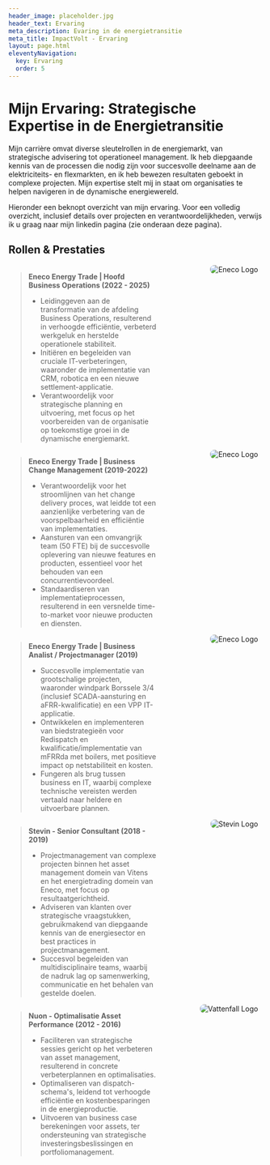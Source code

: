 ```yaml
---
header_image: placeholder.jpg
header_text: Ervaring
meta_description: Evaring in de energietransitie
meta_title: ImpactVolt - Ervaring
layout: page.html
eleventyNavigation:
  key: Ervaring
  order: 5
---
```


# Mijn Ervaring: Strategische Expertise in de Energietransitie

Mijn carrière omvat diverse sleutelrollen in de energiemarkt, van strategische advisering tot operationeel management. Ik heb diepgaande kennis van de processen die nodig zijn voor succesvolle deelname aan de elektriciteits- en flexmarkten, en ik heb bewezen resultaten geboekt in complexe projecten. Mijn expertise stelt mij in staat om organisaties te helpen navigeren in de dynamische energiewereld.

Hieronder een beknopt overzicht van mijn ervaring. Voor een volledig overzicht, inclusief details over projecten en verantwoordelijkheden, verwijs ik u graag naar mijn linkedin pagina (zie onderaan deze pagina).

## Rollen & Prestaties

<div class="impactvolt-flex-container" style="overflow: auto; display: flex; flex-wrap: wrap; align-items: flex-start;">
    <div class="impactvolt-flex-text" style="width: 58%;">
        <blockquote>
            <p style="font-style: normal;"><strong>Eneco Energy Trade | Hoofd Business Operations (2022 - 2025)</strong></p>
            <ul style="font-style: normal;">
                <li>Leidinggeven aan de transformatie van de afdeling Business Operations, resulterend in verhoogde efficiëntie, verbeterd werkgeluk en herstelde operationele stabiliteit.</li>
                <li>Initiëren en begeleiden van cruciale IT-verbeteringen, waaronder de implementatie van CRM, robotica en een nieuwe settlement-applicatie.</li>
                <li>Verantwoordelijk voor strategische planning en uitvoering, met focus op het voorbereiden van de organisatie op toekomstige groei in de dynamische energiemarkt.</li>
            </ul>
        </blockquote>
    </div>
    <div class="impactvolt-flex-image" style="width: 40%; text-align: right;">
        <img src="\images\logos\eneco.png" alt="Eneco Logo" style="max-width: 100%; height: auto; border-radius: 8px;">
    </div>
</div>

<div class="impactvolt-flex-container" style="overflow: auto; display: flex; flex-wrap: wrap; align-items: flex-start;">
    <div class="impactvolt-flex-text" style="width: 58%;">
        <blockquote>
            <p style="font-style: normal;"><strong>Eneco Energy Trade | Business Change Management (2019-2022)</strong></p>
            <ul style="font-style: normal;">
                <li>Verantwoordelijk voor het stroomlijnen van het change delivery proces, wat leidde tot een aanzienlijke verbetering van de voorspelbaarheid en efficiëntie van implementaties.</li>
                <li>Aansturen van een omvangrijk team (50 FTE) bij de succesvolle oplevering van nieuwe features en producten, essentieel voor het behouden van een concurrentievoordeel.</li>
                <li>Standaardiseren van implementatieprocessen, resulterend in een versnelde time-to-market voor nieuwe producten en diensten.</li>
            </ul>
        </blockquote>
    </div>
    <div class="impactvolt-flex-image" style="width: 40%; text-align: right;">
        <img src="\images\logos\eneco.png" alt="Eneco Logo" style="max-width: 100%; height: auto; border-radius: 8px;">
    </div>
</div>

<div class="impactvolt-flex-container" style="overflow: auto; display: flex; flex-wrap: wrap; align-items: flex-start;">
    <div class="impactvolt-flex-text" style="width: 58%;">
        <blockquote>
            <p style="font-style: normal;"><strong>Eneco Energy Trade | Business Analist / Projectmanager (2019)</strong></p>
            <ul style="font-style: normal;">
                <li>Succesvolle implementatie van grootschalige projecten, waaronder windpark Borssele 3/4 (inclusief SCADA-aansturing en aFRR-kwalificatie) en een VPP IT-applicatie.</li>
                <li>Ontwikkelen en implementeren van biedstrategieën voor Redispatch en kwalificatie/implementatie van mFRRda met boilers, met positieve impact op netstabiliteit en kosten.</li>
                <li>Fungeren als brug tussen business en IT, waarbij complexe technische vereisten werden vertaald naar heldere en uitvoerbare plannen.</li>
            </ul>
        </blockquote>
    </div>
    <div class="impactvolt-flex-image" style="width: 40%; text-align: right;">
        <img src="\images\logos\eneco.png" alt="Eneco Logo" style="max-width: 100%; height: auto; border-radius: 8px;">
    </div>
</div>

<div class="impactvolt-flex-container" style="overflow: auto; display: flex; flex-wrap: wrap; align-items: flex-start;">
    <div class="impactvolt-flex-text" style="width: 58%;">
        <blockquote>
            <p style="font-style: normal;"><strong>Stevin - Senior Consultant (2018 - 2019)</strong></p>
            <ul style="font-style: normal;">
                <li>Projectmanagement van complexe projecten binnen het asset management domein van Vitens en het energietrading domein van Eneco, met focus op resultaatgerichtheid.</li>
                <li>Adviseren van klanten over strategische vraagstukken, gebruikmakend van diepgaande kennis van de energiesector en best practices in projectmanagement.</li>
                <li>Succesvol begeleiden van multidisciplinaire teams, waarbij de nadruk lag op samenwerking, communicatie en het behalen van gestelde doelen.</li>
            </ul>
        </blockquote>
    </div>
    <div class="impactvolt-flex-image" style="width: 40%; text-align: right;">
        <img src="\images\logos\stevin.png" alt="Stevin Logo" style="max-width: 100%; height: auto; border-radius: 8px;">
    </div>
</div>

<div class="impactvolt-flex-container" style="overflow: auto; display: flex; flex-wrap: wrap; align-items: flex-start;">
    <div class="impactvolt-flex-text" style="width: 58%;">
        <blockquote>
            <p style="font-style: normal;"><strong>Nuon - Optimalisatie Asset Performance (2012 - 2016)</strong></p>
            <ul style="font-style: normal;">
                <li>Faciliteren van strategische sessies gericht op het verbeteren van asset management, resulterend in concrete verbeterplannen en optimalisaties.</li>
                <li>Optimaliseren van dispatch-schema's, leidend tot verhoogde efficiëntie en kostenbesparingen in de energieproductie.</li>
                <li>Uitvoeren van business case berekeningen voor assets, ter ondersteuning van strategische investeringsbeslissingen en portfoliomanagement.</li>
            </ul>
        </blockquote>
    </div>
    <div class="impactvolt-flex-image" style="width: 40%; text-align: right;">
        <img src="\images\logos\vattenfall.png" alt="Vattenfall Logo" style="max-width: 100%; height: auto; border-radius: 8px;">
    </div>
</div>
